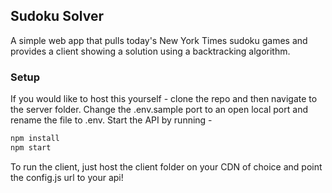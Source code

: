 ## Sudoku Solver

A simple web app that pulls today's New York Times sudoku games and provides a client showing a solution using a backtracking algorithm.

### Setup

If you would like to host this yourself - clone the repo and then navigate to the server folder. Change the .env.sample port to an open local port and rename the file to .env. Start the API by running -

```sh
npm install 
npm start
```

To run the client, just host the client folder on your CDN of choice and point the config.js url to your api!